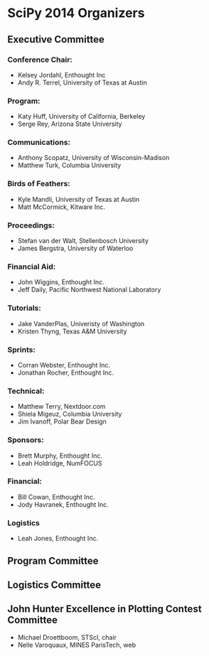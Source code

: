 # SciPy 2014 Organizers

## Executive Committee

### Conference Chair:

* Kelsey Jordahl, Enthought Inc 
* Andy R. Terrel, University of Texas at Austin

### Program:

* Katy Huff, University of California, Berkeley
* Serge Rey, Arizona State University 

### Communications:
 
* Anthony Scopatz, University of Wisconsin-Madison
* Matthew Turk, Columbia University

### Birds of Feathers:

* Kyle Mandli, University of Texas at Austin
* Matt McCormick, Kitware Inc.

### Proceedings:

* Stefan van der Walt, Stellenbosch University
* James Bergstra, University of Waterloo

### Financial Aid:

* John Wiggins, Enthought Inc.
* Jeff Daily, Pacific Northwest National Laboratory

### Tutorials:

* Jake VanderPlas, Univeristy of Washington
* Kristen Thyng, Texas A&M University

### Sprints:

*  Corran Webster, Enthought Inc.
*  Jonathan Rocher, Enthought Inc.

### Technical:

*  Matthew Terry, Nextdoor.com
*  Shiela Migeuz, Columbia University 
*  Jim Ivanoff, Polar Bear Design

### Sponsors:

* Brett Murphy, Enthought Inc.
* Leah Holdridge, NumFOCUS

### Financial:

* Bill Cowan, Enthought Inc.
* Jody Havranek, Enthought Inc.

### Logistics

* Leah Jones, Enthought Inc.


## Program Committee

<pending>

## Logistics Committee

<pending>

## John Hunter Excellence in Plotting Contest Committee

* Michael Droettboom, STScI, chair
* Nelle Varoquaux, MINES ParisTech, web



